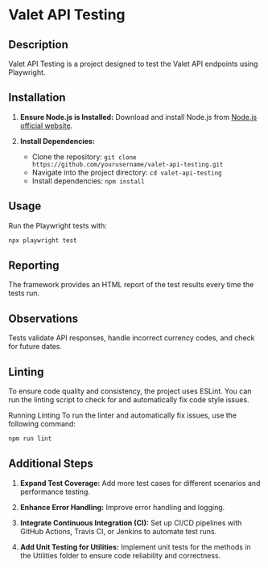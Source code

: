 # Valet API Testing

## Description
Valet API Testing is a project designed to test the Valet API endpoints using Playwright.

## Installation

1. **Ensure Node.js is Installed:**
   Download and install Node.js from [Node.js official website](https://nodejs.org/).

2. **Install Dependencies:**
   - Clone the repository: `git clone https://github.com/yourusername/valet-api-testing.git`
   - Navigate into the project directory: `cd valet-api-testing`
   - Install dependencies: `npm install`

## Usage

Run the Playwright tests with:
```bash
npx playwright test
```
## Reporting
The framework provides an HTML report of the test results every time the tests run.

## Observations
Tests validate API responses, handle incorrect currency codes, and check for future dates.

## Linting
To ensure code quality and consistency, the project uses ESLint. You can run the linting script to check for and automatically fix code style issues.

Running Linting
To run the linter and automatically fix issues, use the following command:
```bash
npm run lint
```
## Additional Steps
1. **Expand Test Coverage:**
Add more test cases for different scenarios and performance testing.

2. **Enhance Error Handling:**
Improve error handling and logging.

3. **Integrate Continuous Integration (CI):**
Set up CI/CD pipelines with GitHub Actions, Travis CI, or Jenkins to automate test runs.

4. **Add Unit Testing for Utilities:**
Implement unit tests for the methods in the Utilities folder to ensure code reliability and correctness.